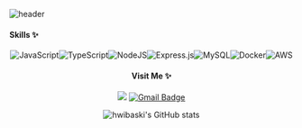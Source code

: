 ![header](https://capsule-render.vercel.app/api?type=waving&color=2ECC71&height=300&section=header&text=Hwimin%20Kim&fontSize=90&fontColor=ffffff&animation=fadeIn)



#### Skills ✨

<div align="center">

![JavaScript](https://img.shields.io/badge/javascript-%23323330.svg?style=for-the-badge&logo=javascript&logoColor=%23F7DF1E)![TypeScript](https://img.shields.io/badge/typescript-%23007ACC.svg?style=for-the-badge&logo=typescript&logoColor=white)![NodeJS](https://img.shields.io/badge/node.js-6DA55F?style=for-the-badge&logo=node.js&logoColor=white)![Express.js](https://img.shields.io/badge/express.js-%23404d59.svg?style=for-the-badge&logo=express&logoColor=%2361DAFB)![MySQL](https://img.shields.io/badge/MySQL-4479A1.svg?&style=for-the-badge&logo=MySQL&logoColor=white)![Docker](https://img.shields.io/badge/docker-%230db7ed.svg?style=for-the-badge&logo=docker&logoColor=white)![AWS](https://img.shields.io/badge/AWS-%23FF9900.svg?style=for-the-badge&logo=amazon-aws&logoColor=white)

#### Visit Me ✨


<a href="https://velog.io/@gnlals1" target="_blank"><img src="https://img.shields.io/badge/Velog-20c997?style=flat-square&logo=Vimeo&logoColor=white"/></a>
[![Gmail Badge](https://img.shields.io/badge/Gmail-d14836?style=flat-square&logo=Gmail&logoColor=white&link=mailto:hwibaski@gmail.com)](mailto:hwibaski@gmail.com)
	

![hwibaski's GitHub stats](https://github-readme-stats.vercel.app/api?username=hwibaski&theme=solarized-light&show_icons=true)

<div/>
